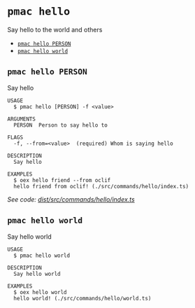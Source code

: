 `pmac hello`
============

Say hello to the world and others

* [`pmac hello PERSON`](#pmac-hello-person)
* [`pmac hello world`](#pmac-hello-world)

## `pmac hello PERSON`

Say hello

```
USAGE
  $ pmac hello [PERSON] -f <value>

ARGUMENTS
  PERSON  Person to say hello to

FLAGS
  -f, --from=<value>  (required) Whom is saying hello

DESCRIPTION
  Say hello

EXAMPLES
  $ oex hello friend --from oclif
  hello friend from oclif! (./src/commands/hello/index.ts)
```

_See code: [dist/src/commands/hello/index.ts](https://github.com/postman-as-code/pmac/blob/v1.2.2/dist/src/commands/hello/index.ts)_

## `pmac hello world`

Say hello world

```
USAGE
  $ pmac hello world

DESCRIPTION
  Say hello world

EXAMPLES
  $ oex hello world
  hello world! (./src/commands/hello/world.ts)
```
